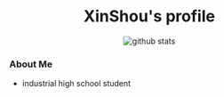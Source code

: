 <h1 align="center">XinShou's profile</h1>
<p align="center">

  <img alt="github stats" src="https://github-readme-stats.vercel.app/api/top-langs/?username=IceLeiYu&layout=compact&theme=react">
  
</p>


### About Me

- industrial high school student

<!---
This Readme is refer to Young's
-->
